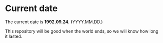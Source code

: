 # Current date

The current date is **1992.09.24.** (YYYY.MM.DD.)

This repository will be good when the world ends, so we will know how long it lasted.